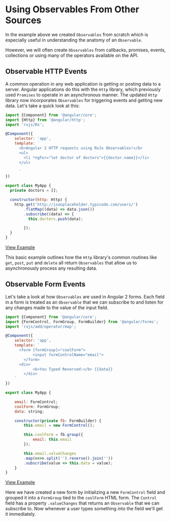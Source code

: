 # Using Observables From Other Sources

In the example above we created `Observables` from scratch which is especially useful in understanding the anatomy of an `Observable`.

However, we will often create `Observables` from callbacks, promises, events, collections or using many of the operators available on the API.


## Observable HTTP Events

A common operation in any web application is getting or posting data to a server. Angular applications do this with the `Http` library, which previously used `Promises` to operate in an asynchronous manner. The updated `Http` library now incorporates `Observables` for triggering events and getting new data. Let's take a quick look at this:

```js
import {Component} from '@angular/core';
import {Http} from '@angular/http';
import 'rxjs/Rx';

@Component({
	selector: 'app',
	template: `
	  <b>Angular 2 HTTP requests using RxJs Observables!</b>
	  <ul>
	    <li *ngFor="let doctor of doctors">{{doctor.name}}</li>
	  </ul>

	  `
})

export class MyApp {
  private doctors = [];

  constructor(http: Http) {
    http.get('http://jsonplaceholder.typicode.com/users/')
        .flatMap((data) => data.json())
        .subscribe((data) => {
          this.doctors.push(data);

        });
  }
}
```
[View Example](http://plnkr.co/edit/AikZi1?p=preview)

This basic example outlines how the `Http` library's common routines like `get`, `post`, `put` and `delete` all return `Observables` that allow us to asynchronously process any resulting data.


## Observable Form Events

Let's take a look at how `Observables` are used in Angular 2 forms. Each field in a form is treated as an `Observable` that we can subscribe to and listen for any changes made to the value of the input field.

```js
import {Component} from '@angular/core';
import {FormControl, FormGroup, FormBuilder} from '@angular/forms';
import 'rxjs/add/operator/map';

@Component({
	selector: 'app',
	template: `
	  <form [formGroup]="coolForm">
			<input formControlName="email">
		</form>
	  <div>
			<b>You Typed Reversed:</b> {{data}}
		</div>
	`
})

export class MyApp {

	email: FormControl;
	coolForm: FormGroup;
	data: string;

	constructor(private fb: FormBuilder) {
		this.email = new FormControl();

		this.coolForm = fb.group({
			email: this.email
		});

		this.email.valueChanges
		.map(n=>n.split('').reverse().join(''))
		.subscribe(value => this.data = value);
	}
}
```
[View Example](http://plnkr.co/edit/vCdjZM?p=preview)


Here we have created a new form by initializing a new `FormControl` field and grouped it into a `FormGroup` tied to the `coolForm` HTML form. The `Control` field has a property `.valueChanges` that returns an `Observable` that we can subscribe to. Now whenever a user types something into the field we'll get it immediately.
